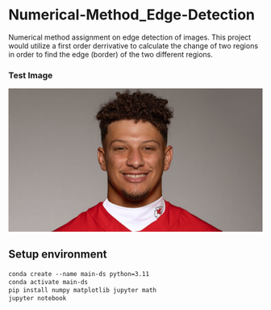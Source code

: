 # Numerical-Method_Edge-Detection
Numerical method assignment on edge detection of images. This project would utilize a first order derrivative to calculate the change of two regions in order to find the edge (border) of the two different regions.

### Test Image
<img src = 'mahomes.jpeg'>

## Setup environment
```
conda create --name main-ds python=3.11
conda activate main-ds
pip install numpy matplotlib jupyter math
jupyter notebook

```
